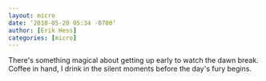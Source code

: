 ```yaml
---
layout: micro
date: ‘2018-05-20 05:34 -0700’
author: [Erik Hess]
categories: [micro]
---
```


There's something magical about getting up early to watch the dawn break. Coffee in hand, I drink in the silent moments before the day's fury begins.